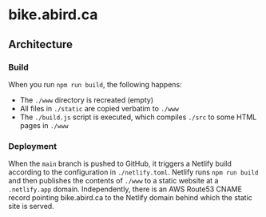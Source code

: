 # bike.abird.ca

## Architecture

### Build

When you run `npm run build`, the following happens:

- The `./www` directory is recreated (empty)
- All files in `./static` are copied verbatim to `./www`
- The `./build.js` script is executed, which compiles `./src` to some HTML pages
  in `./www`

### Deployment

When the `main` branch is pushed to GitHub, it triggers a Netlify build
according to the configuration in `./netlify.toml`. Netlify runs `npm run build`
and then publishes the contents of `./www` to a static website at a
`.netlify.app` domain. Independently, there is an AWS Route53 CNAME record
pointing bike.abird.ca to the Netlify domain behind which the static site is
served.
